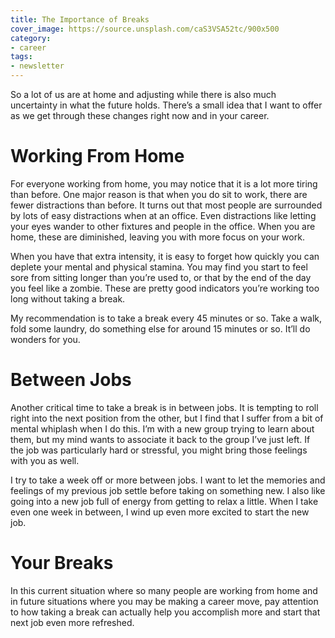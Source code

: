 ```yaml
---
title: The Importance of Breaks
cover_image: https://source.unsplash.com/caS3VSA52tc/900x500
category:
- career
tags:
- newsletter
---
```

So a lot of us are at home and adjusting while there is also much uncertainty in what the future holds. There’s a small idea that I want to offer as we get through these changes right now and in your career.

# Working From Home

For everyone working from home, you may notice that it is a lot more tiring than before. One major reason is that when you do sit to work, there are fewer distractions than before. It turns out that most people are surrounded by lots of easy distractions when at an office. Even distractions like letting your eyes wander to other fixtures and people in the office. When you are home, these are diminished, leaving you with more focus on your work.

When you have that extra intensity, it is easy to forget how quickly you can deplete your mental and physical stamina. You may find you start to feel sore from sitting longer than you’re used to, or that by the end of the day you feel like a zombie. These are pretty good indicators you’re working too long without taking a break.

My recommendation is to take a break every 45 minutes or so. Take a walk, fold some laundry, do something else for around 15 minutes or so. It’ll do wonders for you.

# Between Jobs

Another critical time to take a break is in between jobs. It is tempting to roll right into the next position from the other, but I find that I suffer from a bit of mental whiplash when I do this. I’m with a new group trying to learn about them, but my mind wants to associate it back to the group I’ve just left. If the job was particularly hard or stressful, you might bring those feelings with you as well.

I try to take a week off or more between jobs. I want to let the memories and feelings of my previous job settle before taking on something new. I also like going into a new job full of energy from getting to relax a little. When I take even one week in between, I wind up even more excited to start the new job.

# Your Breaks

In this current situation where so many people are working from home and in future situations where you may be making a career move, pay attention to how taking a break can actually help you accomplish more and start that next job even more refreshed.
